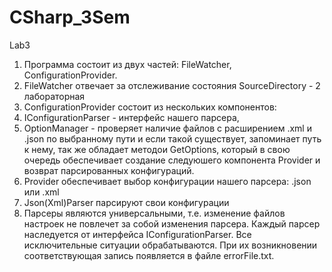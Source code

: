 # CSharp_3Sem

Lab3
1. Программа состоит из двух частей: FileWatcher, ConfigurationProvider.
2. FileWatcher  отвечает за отслеживание состояния SourceDirectory - 2 лабораторная
3. ConfigurationProvider состоит из нескольких компонентов: 
4. IConfigurationParser - интерфейс нашего парсера, 
5. OptionManager - проверяет наличие файлов с расширением .xml и .json по выбранному пути и если такой существует,
запоминает путь к нему, так же обладает методои GetOptions, который в свою очередь обеспечивает создание следуюшего компонента Provider и возврат парсированных конфигураций. 
6. Provider обеспечивает выбор конфигурации нашего парсера: .json или .xml
7. Json(Xml)Parser парсируют свои конфигурации
8. Парсеры являются универсальными, т.е. изменение файлов настроек не повлечет за собой изменения парсера. Каждый парсер наследуется от интерфейса IConfigurationParser. Все исключительные ситуации обрабатываются. При их возникновении соответствующая запись появляется в файле errorFile.txt.
